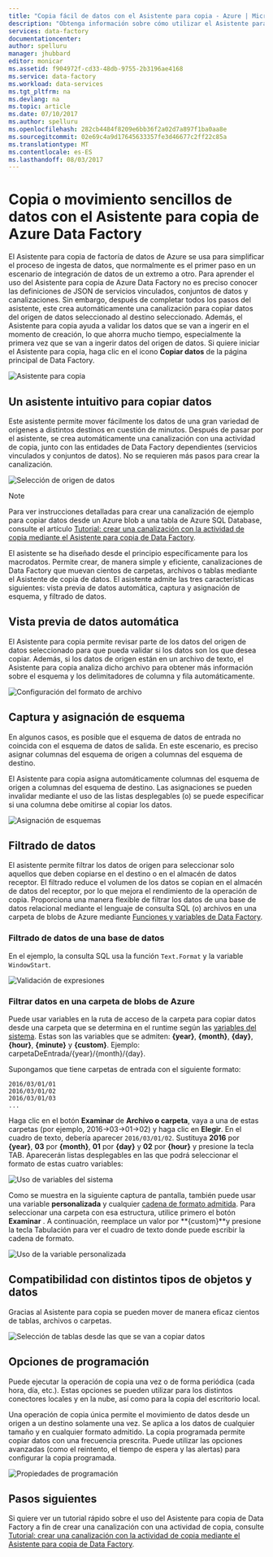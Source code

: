```yaml
---
title: "Copia fácil de datos con el Asistente para copia - Azure | Microsoft Docs"
description: "Obtenga información sobre cómo utilizar el Asistente para copia de Data Factory para copiar datos de orígenes de datos admitidos en receptores."
services: data-factory
documentationcenter: 
author: spelluru
manager: jhubbard
editor: monicar
ms.assetid: f904972f-cd33-48db-9755-2b3196ae4168
ms.service: data-factory
ms.workload: data-services
ms.tgt_pltfrm: na
ms.devlang: na
ms.topic: article
ms.date: 07/10/2017
ms.author: spelluru
ms.openlocfilehash: 282cb4484f8209e6bb36f2a02d7a897f1ba0aa8e
ms.sourcegitcommit: 02e69c4a9d17645633357fe3d46677c2ff22c85a
ms.translationtype: MT
ms.contentlocale: es-ES
ms.lasthandoff: 08/03/2017
---
```

# <a name="copy-or-move-data-easily-with-azure-data-factory-copy-wizard"></a>Copia o movimiento sencillos de datos con el Asistente para copia de Azure Data Factory
El Asistente para copia de factoría de datos de Azure se usa para simplificar el proceso de ingesta de datos, que normalmente es el primer paso en un escenario de integración de datos de un extremo a otro. Para aprender el uso del Asistente para copia de Azure Data Factory no es preciso conocer las definiciones de JSON de servicios vinculados, conjuntos de datos y canalizaciones. Sin embargo, después de completar todos los pasos del asistente, este crea automáticamente una canalización para copiar datos del origen de datos seleccionado al destino seleccionado. Además, el Asistente para copia ayuda a validar los datos que se van a ingerir en el momento de creación, lo que ahorra mucho tiempo, especialmente la primera vez que se van a ingerir datos del origen de datos. Si quiere iniciar el Asistente para copia, haga clic en el icono **Copiar datos** de la página principal de Data Factory.

![Asistente para copia](./media/data-factory-copy-wizard/copy-data-wizard.png)

## <a name="an-intuitive-wizard-for-copying-data"></a>Un asistente intuitivo para copiar datos
Este asistente permite mover fácilmente los datos de una gran variedad de orígenes a distintos destinos en cuestión de minutos. Después de pasar por el asistente, se crea automáticamente una canalización con una actividad de copia, junto con las entidades de Data Factory dependientes (servicios vinculados y conjuntos de datos). No se requieren más pasos para crear la canalización.   

![Selección de origen de datos](./media/data-factory-copy-wizard/select-data-source-page.png)

> [!NOTE]
> Para ver instrucciones detalladas para crear una canalización de ejemplo para copiar datos desde un Azure blob a una tabla de Azure SQL Database, consulte el artículo [Tutorial: crear una canalización con la actividad de copia mediante el Asistente para copia de Data Factory](data-factory-copy-data-wizard-tutorial.md). 
> 
> 

El asistente se ha diseñado desde el principio específicamente para los macrodatos. Permite crear, de manera simple y eficiente, canalizaciones de Data Factory que muevan cientos de carpetas, archivos o tablas mediante el Asistente de copia de datos. El asistente admite las tres características siguientes: vista previa de datos automática, captura y asignación de esquema, y filtrado de datos. 

## <a name="automatic-data-preview"></a>Vista previa de datos automática
El Asistente para copia permite revisar parte de los datos del origen de datos seleccionado para que pueda validar si los datos son los que desea copiar. Además, si los datos de origen están en un archivo de texto, el Asistente para copia analiza dicho archivo para obtener más información sobre el esquema y los delimitadores de columna y fila automáticamente. 

![Configuración del formato de archivo](./media/data-factory-copy-wizard/file-format-settings.png)

## <a name="schema-capture-and-mapping"></a>Captura y asignación de esquema
En algunos casos, es posible que el esquema de datos de entrada no coincida con el esquema de datos de salida. En este escenario, es preciso asignar columnas del esquema de origen a columnas del esquema de destino. 

El Asistente para copia asigna automáticamente columnas del esquema de origen a columnas del esquema de destino. Las asignaciones se pueden invalidar mediante el uso de las listas desplegables (o) se puede especificar si una columna debe omitirse al copiar los datos.   

![Asignación de esquemas](./media/data-factory-copy-wizard/schema-mapping.png)

## <a name="filtering-data"></a>Filtrado de datos
El asistente permite filtrar los datos de origen para seleccionar solo aquellos que deben copiarse en el destino o en el almacén de datos receptor. El filtrado reduce el volumen de los datos se copian en el almacén de datos del receptor, por lo que mejora el rendimiento de la operación de copia. Proporciona una manera flexible de filtrar los datos de una base de datos relacional mediante el lenguaje de consulta SQL (o) archivos en una carpeta de blobs de Azure mediante [Funciones y variables de Data Factory](data-factory-functions-variables.md).   

### <a name="filtering-of-data-in-a-database"></a>Filtrado de datos de una base de datos
En el ejemplo, la consulta SQL usa la función `Text.Format` y la variable `WindowStart`. 

![Validación de expresiones](./media/data-factory-copy-wizard/validate-expressions.png)

### <a name="filtering-of-data-in-an-azure-blob-folder"></a>Filtrar datos en una carpeta de blobs de Azure
Puede usar variables en la ruta de acceso de la carpeta para copiar datos desde una carpeta que se determina en el runtime según las [variables del sistema](data-factory-functions-variables.md#data-factory-system-variables). Estas son las variables que se admiten: **{year}**, **{month}**, **{day}**, **{hour}**, **{minute}** y **{custom}**. Ejemplo: carpetaDeEntrada/{year}/{month}/{day}.

Supongamos que tiene carpetas de entrada con el siguiente formato:

    2016/03/01/01
    2016/03/01/02
    2016/03/01/03
    ...

Haga clic en el botón **Examinar** de **Archivo o carpeta**, vaya a una de estas carpetas (por ejemplo, 2016->03->01->02) y haga clic en **Elegir**. En el cuadro de texto, debería aparecer `2016/03/01/02`. Sustituya **2016** por **{year}**, **03** por **{month}**, **01** por **{day}** y **02** por **{hour}** y presione la tecla TAB. Aparecerán listas desplegables en las que podrá seleccionar el formato de estas cuatro variables:

![Uso de variables del sistema](./media/data-factory-copy-wizard/blob-standard-variables-in-folder-path.png)   

Como se muestra en la siguiente captura de pantalla, también puede usar una variable **personalizada** y cualquier [cadena de formato admitida](https://msdn.microsoft.com/library/8kb3ddd4.aspx). Para seleccionar una carpeta con esa estructura, utilice primero el botón **Examinar** . A continuación, reemplace un valor por **{custom}**y presione la tecla Tabulación para ver el cuadro de texto donde puede escribir la cadena de formato.     

![Uso de la variable personalizada](./media/data-factory-copy-wizard/blob-custom-variables-in-folder-path.png)

## <a name="support-for-diverse-data-and-object-types"></a>Compatibilidad con distintos tipos de objetos y datos
Gracias al Asistente para copia se pueden mover de manera eficaz cientos de tablas, archivos o carpetas.

![Selección de tablas desde las que se van a copiar datos](./media/data-factory-copy-wizard/select-tables-to-copy-data.png)

## <a name="scheduling-options"></a>Opciones de programación
Puede ejecutar la operación de copia una vez o de forma periódica (cada hora, día, etc.). Estas opciones se pueden utilizar para los distintos conectores locales y en la nube, así como para la copia del escritorio local.

Una operación de copia única permite el movimiento de datos desde un origen a un destino solamente una vez. Se aplica a los datos de cualquier tamaño y en cualquier formato admitido. La copia programada permite copiar datos con una frecuencia prescrita. Puede utilizar las opciones avanzadas (como el reintento, el tiempo de espera y las alertas) para configurar la copia programada.

![Propiedades de programación](./media/data-factory-copy-wizard/scheduling-properties.png)

## <a name="next-steps"></a>Pasos siguientes
Si quiere ver un tutorial rápido sobre el uso del Asistente para copia de Data Factory a fin de crear una canalización con una actividad de copia, consulte [Tutorial: crear una canalización con la actividad de copia mediante el Asistente para copia de Data Factory](data-factory-copy-data-wizard-tutorial.md).

